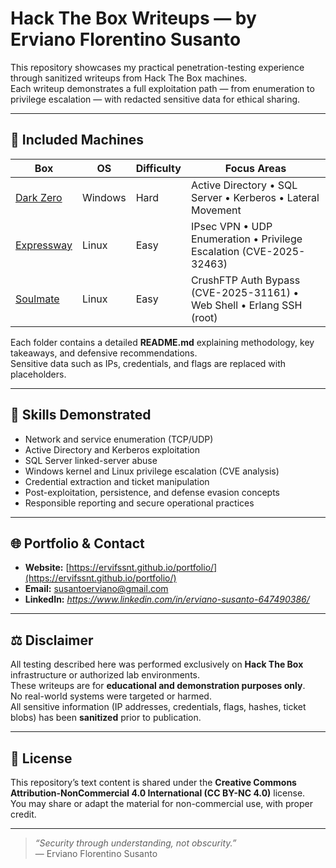 # Hack The Box Writeups — by Erviano Florentino Susanto

This repository showcases my practical penetration-testing experience through sanitized writeups from Hack The Box machines.  
Each writeup demonstrates a full exploitation path — from enumeration to privilege escalation — with redacted sensitive data for ethical sharing.

---

## 📂 Included Machines

| Box | OS | Difficulty | Focus Areas |
|-----|----|-------------|--------------|
| [Dark Zero](./DarkZero) | Windows | Hard | Active Directory • SQL Server • Kerberos • Lateral Movement |
| [Expressway](./Expressway) | Linux | Easy | IPsec VPN • UDP Enumeration • Privilege Escalation (CVE-2025-32463) |
| [Soulmate](./Soulmate) | Linux | Easy | CrushFTP Auth Bypass (CVE-2025-31161) • Web Shell • Erlang SSH (root) |

Each folder contains a detailed **README.md** explaining methodology, key takeaways, and defensive recommendations.  
Sensitive data such as IPs, credentials, and flags are replaced with placeholders.

---

## 🧠 Skills Demonstrated

- Network and service enumeration (TCP/UDP)
- Active Directory and Kerberos exploitation
- SQL Server linked-server abuse
- Windows kernel and Linux privilege escalation (CVE analysis)
- Credential extraction and ticket manipulation
- Post-exploitation, persistence, and defense evasion concepts
- Responsible reporting and secure operational practices

---

## 🌐 Portfolio & Contact

- **Website:** [https://ervifssnt.github.io/portfolio/](https://ervifssnt.github.io/portfolio/)  
- **Email:** susantoerviano@gmail.com  
- **LinkedIn:** *https://www.linkedin.com/in/erviano-susanto-647490386/*

---

## ⚖️ Disclaimer

All testing described here was performed exclusively on **Hack The Box** infrastructure or authorized lab environments.  
These writeups are for **educational and demonstration purposes only**.  
No real-world systems were targeted or harmed.  
All sensitive information (IP addresses, credentials, flags, hashes, ticket blobs) has been **sanitized** prior to publication.

---

## 📜 License

This repository’s text content is shared under the **Creative Commons Attribution-NonCommercial 4.0 International (CC BY-NC 4.0)** license.  
You may share or adapt the material for non-commercial use, with proper credit.

---

> *“Security through understanding, not obscurity.”*  
> — Erviano Florentino Susanto
